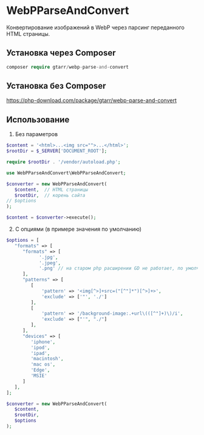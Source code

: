 # WebPParseAndConvert
Конвертирование изображений в WebP через парсинг переданного HTML страницы.
## Установка через Composer
```php
composer require gtarr/webp-parse-and-convert
```
## Установка без Composer
https://php-download.com/package/gtarr/webp-parse-and-convert
## Использование
1. Без параметров
```php
$content = '<html>...<img src="">...</html>';
$rootDir = $_SERVER['DOCUMENT_ROOT'];

require $rootDir . '/vendor/autoload.php';

use WebPParseAndConvert\WebPParseAndConvert;

$converter = new WebPParseAndConvert(  
   $content,  // HTML страницы
   $rootDir,  // корень сайта
// $options
);  

$content = $converter->execute();
```
2. C опциями (в примере значения по умолчанию)
```php
$options = [
   "formats" => [
      "formats" => [
            '.jpg', 
            '.jpeg',
            '.png' // на старом php расширении GD не работает, по умолчанию png обрабатывается
      ],
      "patterns" => [
         [
             'pattern' => '<img[^>]+src=("[^"]*")[^>]+>',
             'exclude' => ['"', './']
         ],
         [
             'pattern' => '/background-image:.+url\(([^"]+)\)/i',
             'exclude' => ["'", "./"]
         ],
      ],
      "devices" => [
         'iphone',
         'ipod',
         'ipad',
         'macintosh',
         'mac os',
         'Edge',
         'MSIE'
      ]
   ],
];

$converter = new WebPParseAndConvert(  
   $content,
   $rootDir,
   $options
); 
```
